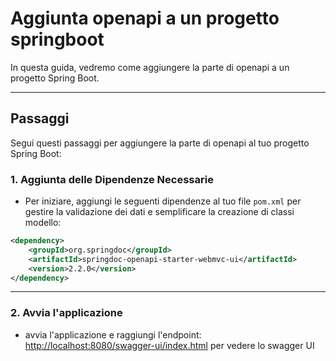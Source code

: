 # Aggiunta openapi a un progetto springboot

In questa guida, vedremo come aggiungere la parte di openapi a un progetto Spring Boot.
***
## Passaggi

Segui questi passaggi per aggiungere la parte di openapi al tuo progetto Spring Boot:

### 1. Aggiunta delle Dipendenze Necessarie

- Per iniziare, aggiungi le seguenti dipendenze al tuo file `pom.xml` per gestire la validazione dei dati e semplificare la creazione di classi modello:

```xml
<dependency>
    <groupId>org.springdoc</groupId>
    <artifactId>springdoc-openapi-starter-webmvc-ui</artifactId>
    <version>2.2.0</version>
</dependency>
```
***
### 2. Avvia l'applicazione

- avvia l'applicazione e raggiungi l'endpoint: [http://localhost:8080/swagger-ui/index.html](http://localhost:8080/swagger-ui/index.html) per vedere lo swagger UI

